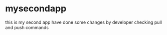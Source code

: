 # mysecondapp
this is my second app
have done some changes by developer
checking pull and push commands
